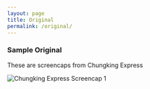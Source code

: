 ```yaml
---
layout: page
title: Original
permalink: /original/
---
```


### Sample Original

These are screencaps from Chungking Express

![Chungking Express Screencap 1]({{site.baseurl}}/assets/images/original/lei.jpg)

